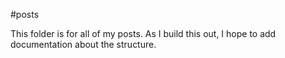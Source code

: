 #posts

This folder is for all of my posts. As I build this out, I hope to add documentation about the structure. 
